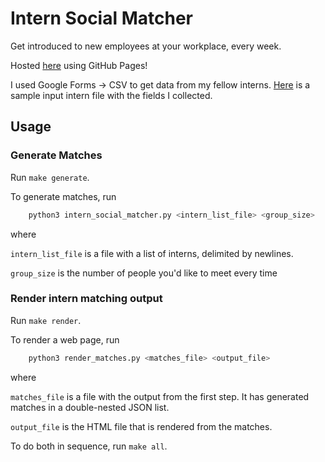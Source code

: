 # Intern Social Matcher
Get introduced to new employees at your workplace, every week.

Hosted [here](https://pradyumnashome.github.io/intern-social-matcher/) using GitHub Pages!

I used Google Forms -> CSV to get data from my fellow interns.
[Here](https://github.com/PradyumnaShome/intern-social-matcher/blob/master/interns_with_interests.csv) is a sample input intern file with the fields I collected. 

## Usage

### Generate Matches

Run `make generate`.

To generate matches, run

```bash
    python3 intern_social_matcher.py <intern_list_file> <group_size>
```

where

`intern_list_file` is a file with a list of interns, delimited by newlines.

`group_size` is the number of people you'd like to meet every time

### Render intern matching output

Run `make render`.

To render a web page, run

```bash
    python3 render_matches.py <matches_file> <output_file>
```

where

`matches_file` is a file with the output from the first step. It has generated matches in a double-nested JSON list.

`output_file` is the HTML file that is rendered from the matches.

To do both in sequence, run `make all`.